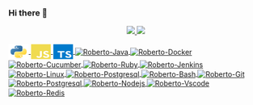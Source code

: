 ### Hi there 👋

<div align="center">
  <a href="https://github.com/RFilho01">
  <img height="180em" src="https://github-readme-stats.vercel.app/api?username=RFilho01&show_icons=true&theme=dark&include_all_commits=true&count_private=true"/>
  <img height="180em" src="https://github-readme-stats.vercel.app/api/top-langs/?username=RFilho01&layout=compact&langs_count=7&theme=dark"/>
</div>
  
<div style="display: inline_block"><br>
  <img align="center" alt="Roberto-Python" height="30" width="40" src="https://raw.githubusercontent.com/devicons/devicon/master/icons/python/python-original.svg">
  <img align="center" alt="Roberto-Js" height="30" width="40" src="https://raw.githubusercontent.com/devicons/devicon/master/icons/javascript/javascript-plain.svg">
  <img align="center" alt="Roberto-Ts" height="30" width="40" src="https://raw.githubusercontent.com/devicons/devicon/master/icons/typescript/typescript-plain.svg">
  <img align="center" alt="Roberto-Java" height="30" width="40" src="https://cdn.jsdelivr.net/gh/devicons/devicon/icons/java/java-original-wordmark.svg">
  <img align="center" alt="Roberto-Docker" height="30" width="40" src="https://cdn.jsdelivr.net/gh/devicons/devicon/icons/docker/docker-original-wordmark.svg">
  <img align="center" alt="Roberto-Cucumber" height="30" width="40" src="https://cdn.jsdelivr.net/gh/devicons/devicon/icons/cucumber/cucumber-plain.svg">
  <img align="center" alt="Roberto-Ruby" height="30" width="40" src="https://cdn.jsdelivr.net/gh/devicons/devicon/icons/ruby/ruby-original.svg">
  <img align="center" alt="Roberto-Jenkins" height="30" width="40" src="https://cdn.jsdelivr.net/gh/devicons/devicon/icons/jenkins/jenkins-original.svg">
  <br>
  <img align="center" alt="Roberto-Linux" height="30" width="40" src="https://cdn.jsdelivr.net/gh/devicons/devicon/icons/linux/linux-original.svg">
  <img align="center" alt="Roberto-Postgresql" height="30" width="40" src="https://cdn.jsdelivr.net/gh/devicons/devicon/icons/postgresql/postgresql-original.svg">
  <img align="center" alt="Roberto-Bash" height="30" width="40" src="https://cdn.jsdelivr.net/gh/devicons/devicon/icons/bash/bash-plain.svg">
  <img align="center" alt="Roberto-Git" height="30" width="40" src="https://cdn.jsdelivr.net/gh/devicons/devicon/icons/git/git-plain.svg">
  <img align="center" alt="Roberto-Postgresql" height="30" width="40" src="https://cdn.jsdelivr.net/gh/devicons/devicon/icons/jupyter/jupyter-original-wordmark.svg">
   <img align="center" alt="Roberto-Nodejs" height="30" width="40" src="https://cdn.jsdelivr.net/gh/devicons/devicon/icons/nodejs/nodejs-plain-wordmark.svg">
   <img align="center" alt="Roberto-Vscode" height="30" width="40" src="https://cdn.jsdelivr.net/gh/devicons/devicon/icons/vscode/vscode-original.svg">
  <img align="center" alt="Roberto-Redis" height="30" width="40" src="https://cdn.jsdelivr.net/gh/devicons/devicon/icons/redis/redis-original.svg">
 
</div>
  
 
